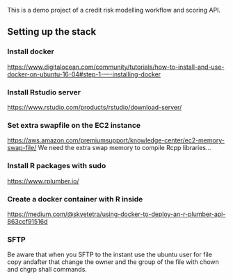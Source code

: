 This is a demo project of a credit risk modelling workflow and scoring API.

## Setting up the stack
### Install docker
https://www.digitalocean.com/community/tutorials/how-to-install-and-use-docker-on-ubuntu-16-04#step-1-—-installing-docker

### Install Rstudio server
https://www.rstudio.com/products/rstudio/download-server/

### Set extra swapfile on the EC2 instance
https://aws.amazon.com/premiumsupport/knowledge-center/ec2-memory-swap-file/
We need the extra swap memory to compile Rcpp libraries...

### Install R packages with sudo
https://www.rplumber.io/

### Create a docker container with R inside
https://medium.com/@skyetetra/using-docker-to-deploy-an-r-plumber-api-863ccf91516d

### SFTP
Be aware that when you SFTP to the instant use the ubuntu user for file copy andafter that change the owner and the group of the file with chown and chgrp shall commands.
